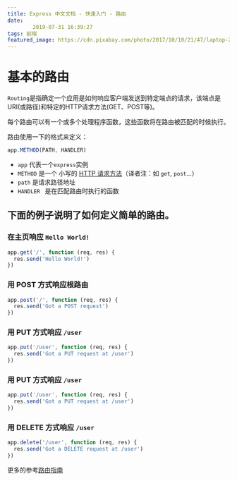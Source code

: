 ```yaml
---
title: Express 中文文档 - 快速入门 - 路由
date: 
        2019-07-31 16:39:27
tags: 前端
featured_image: https://cdn.pixabay.com/photo/2017/10/10/21/47/laptop-2838921_960_720.jpg
---
```

# 基本的路由
`Routing`是指确定一个应用是如何响应客户端发送到特定端点的请求，该端点是URI(或路径)和特定的HTTP请求方法(GET、POST等)。

每个路由可以有一个或多个处理程序函数，这些函数将在路由被匹配的时候执行。

路由使用一下的格式来定义：
```javascript
app.METHOD(PATH, HANDLER)
```
* `app`  代表一个`express`实例
* `METHOD`  是一个 小写的 [HTTP 请求方法](https://developer.mozilla.org/zh-CN/docs/Web/HTTP/Methods)（译者注：如 `get`, `post`...）
* `path` 是请求路径地址
* `HANDLER ` 是在匹配路由时执行的函数

## 下面的例子说明了如何定义简单的路由。
### 在主页响应 `Hello World!`
```javascript
app.get('/', function (req, res) {
  res.send('Hello World!')
})
```

### 用 POST 方式响应根路由
```javascript
app.post('/', function (req, res) {
  res.send('Got a POST request')
})
```

### 用 PUT 方式响应 `/user`
```javascript
app.put('/user', function (req, res) {
  res.send('Got a PUT request at /user')
})
```

### 用 PUT 方式响应 `/user`
```javascript
app.put('/user', function (req, res) {
  res.send('Got a PUT request at /user')
})
```

### 用 DELETE 方式响应 `/user`
```javascript
app.delete('/user', function (req, res) {
  res.send('Got a DELETE request at /user')
})
```

更多的参考[路由指南](https://blog.csdn.net/qq_34301371/article/details/97932280)
